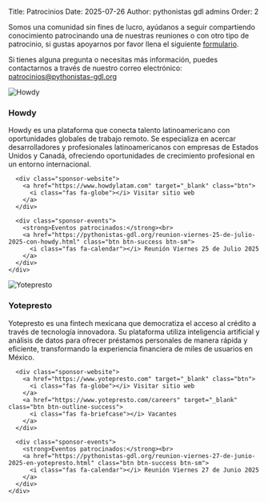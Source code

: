 Title: Patrocinios
Date: 2025-07-26
Author: pythonistas gdl admins
Order: 2

<div class="call-for-sponsors">
  <p>Somos una comunidad sin fines de lucro, ayúdanos a seguir compartiendo conocimiento patrocinando una de nuestras reuniones o con otro tipo de patrocinio, si gustas apoyarnos por favor llena el siguiente <a href="https://forms.gle/szC3ThjMKR7QQkb69">formulario</a>.</p>
  <p>Si tienes alguna pregunta o necesitas más información, puedes contactarnos a través de nuestro correo electrónico: <a href="mailto:patrocinios@pythonistas-gdl.org">patrocinios@pythonistas-gdl.org</a></p>
</div>

<!-- Howdy -->
<div class="sponsor-card">
  <div class="row">
    <div class="col-md-3 text-center">
      <img src="{static}/images/sponsors/howdy.png" alt="Howdy" class="sponsor-logo">
    </div>
    <div class="col-md-9">
      <h3 class="sponsor-name">Howdy</h3>
      <p class="sponsor-description">
        Howdy es una plataforma que conecta talento latinoamericano con oportunidades globales de trabajo remoto. 
        Se especializa en acercar desarrolladores y profesionales latinoamericanos con empresas de Estados Unidos y Canadá, 
        ofreciendo oportunidades de crecimiento profesional en un entorno internacional.
      </p>
      
      <div class="sponsor-website">
        <a href="https://www.howdylatam.com" target="_blank" class="btn">
          <i class="fas fa-globe"></i> Visitar sitio web
        </a>
      </div>
      
      <div class="sponsor-events">
        <strong>Eventos patrocinados:</strong><br>
        <a href="https://pythonistas-gdl.org/reunion-viernes-25-de-julio-2025-con-howdy.html" class="btn btn-success btn-sm">
          <i class="fas fa-calendar"></i> Reunión Viernes 25 de Julio 2025
        </a>
      </div>
    </div>
  </div>
</div>

<!-- Yotepresto -->
<div class="sponsor-card">
  <div class="row">
    <div class="col-md-3 text-center">
      <img src="{static}/images/sponsors/yo_te_presto.svg" alt="Yotepresto" class="sponsor-logo">
    </div>
    <div class="col-md-9">
      <h3 class="sponsor-name">Yotepresto</h3>
      <p class="sponsor-description">
        Yotepresto es una fintech mexicana que democratiza el acceso al crédito a través de tecnología innovadora. 
        Su plataforma utiliza inteligencia artificial y análisis de datos para ofrecer préstamos personales de manera 
        rápida y eficiente, transformando la experiencia financiera de miles de usuarios en México.
      </p>
      
      <div class="sponsor-website">
        <a href="https://www.yotepresto.com" target="_blank" class="btn">
          <i class="fas fa-globe"></i> Visitar sitio web
        </a>
        <a href="https://www.yotepresto.com/careers" target="_blank" class="btn btn-outline-success">
          <i class="fas fa-briefcase"></i> Vacantes
        </a>
      </div>
      
      <div class="sponsor-events">
        <strong>Eventos patrocinados:</strong><br>
        <a href="https://pythonistas-gdl.org/reunion-viernes-27-de-junio-2025-en-yotepresto.html" class="btn btn-success btn-sm">
          <i class="fas fa-calendar"></i> Reunión Viernes 27 de Junio 2025
        </a>
      </div>
    </div>
  </div>
</div>





